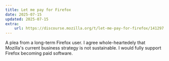 ```yaml
---
title: Let me pay for Firefox
date: 2025-07-15
updated: 2025-07-15
extra: 
    url: https://discourse.mozilla.org/t/let-me-pay-for-firefox/141297
---
```


A plea from a long-term Firefox user. I agree whole-heartedely that Mozilla's current business strategy is not sustainable. I would fully support Firefox becoming paid software.  